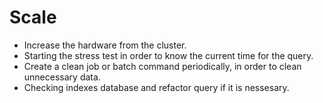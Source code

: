 # Scale

- Increase the hardware from the cluster.
- Starting the stress test in order to know the current time for the query.
- Create a clean job or batch command periodically, in order to clean unnecessary data.
- Checking indexes database and refactor query if it is nessesary.
